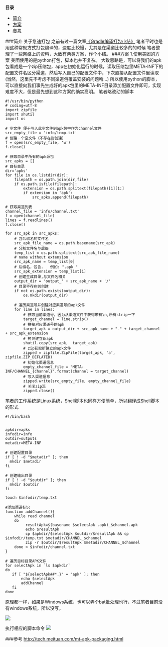 **目录**
- [简介](#简介)
- [方案](#方案)
- [参考](#参考)

###简介
关于急速打包
之前有过一篇文章[《Gradle编译打包小结》](http://www.jianshu.com/p/d7279528e661)
笔者平时也是用这种常规方式打包编译的，速度比较慢，尤其是在渠道比较多的的时候
笔者整理了一些网络上的资料，大致有两类方案，作个小结。
###方案
1.使用美团的方案
  美团使用的是python打包，脚本也并不复杂。
  大致思路是，可以将我们的apk包看成是一个zip压缩包，app在初始化运行的时候，读取压缩包里META-INF下的配置文件名区分渠道，然后写入自己的配置文件中，下次直接从配置文件里读取(当然，这里先不考虑不同渠道包覆盖安装的问题哈...)
  所以使用python的脚本，可以直接向我们事先生成好的apk包里的META-INF目录添加配置文件即可，实现难度不大，但是最先想到这种方案的确实高明。
  笔者略改动的脚本
```
#!/usr/bin/python
# coding=utf-8
import zipfile
import shutil
import os

# 空文件 便于写入此空文件到apk包中作为channel文件
src_empty_file = 'info/temp.txt'
# 创建一个空文件（不存在则创建）
f = open(src_empty_file, 'w') 
f.close()

# 获取目录中所有的apk源包
src_apks = []
# 目标目录
dir='apks'
for file in os.listdir(dir):
    filepath = os.path.join(dir,file)
    if os.path.isfile(filepath):
        extension = os.path.splitext(filepath)[1][1:]
        if extension in 'apk':
            src_apks.append(filepath)

# 获取渠道列表
channel_file = 'info/channel.txt'
f = open(channel_file)
lines = f.readlines()
f.close()

for src_apk in src_apks:
    # 含后缀名的文件名
    src_apk_file_name = os.path.basename(src_apk)
    # 分割文件名与后缀
    temp_list = os.path.splitext(src_apk_file_name)
    # name without extension
    src_apk_name = temp_list[0]
    # 后缀名，包含.   例如: ".apk "
    src_apk_extension = temp_list[1]
    # 创建生成目录,与文件名相关
    output_dir = 'output_' + src_apk_name + '/'
    # 目录不存在则创建
    if not os.path.exists(output_dir):
        os.mkdir(output_dir)
        
    # 遍历渠道号并创建对应渠道号的apk文件
    for line in lines:
        # 获取当前渠道号，因为从渠道文件中获得带有\n,所有strip一下
        target_channel = line.strip()
        # 拼接对应渠道号的apk
        target_apk = output_dir + src_apk_name + "-" + target_channel + src_apk_extension  
        # 拷贝建立新apk
        shutil.copy(src_apk,  target_apk)
        # zip获取新建立的apk文件
        zipped = zipfile.ZipFile(target_apk, 'a', zipfile.ZIP_DEFLATED)
        # 初始化渠道信息
        empty_channel_file = "META-INF/CHANNEL_{channel}".format(channel = target_channel)
        # 写入渠道信息
        zipped.write(src_empty_file, empty_channel_file)
        # 关闭zip流
        zipped.close()
```

笔者的工作系统是Linux系统，Shell脚本也同样方便简单，所以翻译成Shell脚本的形式
```
#!/bin/bash
 

apkdir=apks
infodir=info
outdir=outputs
metadir=META-INF

# 创建配置目录
if [ ! -d "$metadir" ]; then
  mkdir $metadir
fi

# 创建输出目录
if [ ! -d "$outdir" ]; then
  mkdir $outdir
fi

touch $infodir/temp.txt

#添加渠道标识
function addChannel(){
    while read channel
    do
         resultApk=$(basename $selectApk .apk)_$channel.apk
         echo $resultApk
         cp $apkdir/$selectApk $outdir/$resultApk && cp $infodir/temp.txt $metadir/CHANNEL_$channel
         zip -r $outdir/$resultApk $metadir/CHANNEL_$channel
    done < $infodir/channel.txt
}

# 遍历目标目录APK文件
for selectApk in `ls $apkdir`
do 
   if [ "${selectApk##*.}" = "apk" ]; then
       echo $selectApk
       addChannel
   fi
done
```
原理都一样，如果是Windows系统，也可以弄个bat批处理也行，不过笔者目前没有windows系统，所以没写。

![](http://upload-images.jianshu.io/upload_images/2006464-20d2f78eba4eee9f.png?imageMogr2/auto-orient/strip%7CimageView2/2/w/1240)

执行相应的脚本命令
![](http://upload-images.jianshu.io/upload_images/2006464-90a4924d9cb52df1.png?imageMogr2/auto-orient/strip%7CimageView2/2/w/1240)


###参考
http://tech.meituan.com/mt-apk-packaging.html

